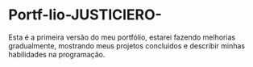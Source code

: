 # Portf-lio-JUSTICIERO-
Esta é a primeira versão do meu portfólio, estarei fazendo melhorias gradualmente, mostrando meus projetos concluidos e describir minhas habilidades na programação. 
